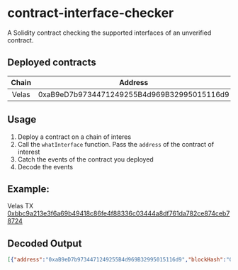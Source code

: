 # contract-interface-checker
A Solidity contract checking the supported interfaces of an unverified contract.

## Deployed contracts

|Chain|Address|
|:-:|:-:|
|Velas|0xaB9eD7b9734471249255B4d969B32995015116d9|

## Usage

1. Deploy a contract on a chain of interes
2. Call the `whatInterface` function. Pass the `address` of the contract of interest
3. Catch the events of the contract you deployed
4. Decode the events

## Example:

Velas TX [0xbbc9a213e3f6a69b49418c86fe4f88336c03444a8df761da782ce874ceb78724](https://evmexplorer.velas.com/tx/0xbbc9a213e3f6a69b49418c86fe4f88336c03444a8df761da782ce874ceb78724)

## Decoded Output

```json
[{"address":"0xaB9eD7b9734471249255B4d969B32995015116d9","blockHash":"0xdfb329b64dac29cdc021534ac4877920f20abfa52b00b2499705a99d41d9fa72","blockNumber":61988851,"data":"0x00000000000000000000000020ab7a2678b6911b71b2d464661ebd2540f39da6d9b67a2600000000000000000000000000000000000000000000000000000000000000000000000000000000000000000000000000000000000000000000006000000000000000000000000000000000000000000000000000000000000000074552433131353500000000000000000000000000000000000000000000000000","logIndex":0,"removed":false,"topics":["0x1ee05c1358ca3e73c866ffe1043b2174ee2ba5e62a2a658e5539f2a8a3a25ec7"],"transactionHash":"0xbbc9a213e3f6a69b49418c86fe4f88336c03444a8df761da782ce874ceb78724","transactionIndex":1,"id":"log_e4a23d59"},{"address":"0xaB9eD7b9734471249255B4d969B32995015116d9","blockHash":"0xdfb329b64dac29cdc021534ac4877920f20abfa52b00b2499705a99d41d9fa72","blockNumber":61988851,"data":"0x00000000000000000000000020ab7a2678b6911b71b2d464661ebd2540f39da60e89341c0000000000000000000000000000000000000000000000000000000000000000000000000000000000000000000000000000000000000000000000600000000000000000000000000000000000000000000000000000000000000012455243313135354d657461646174615552490000000000000000000000000000","logIndex":1,"removed":false,"topics":["0x1ee05c1358ca3e73c866ffe1043b2174ee2ba5e62a2a658e5539f2a8a3a25ec7"],"transactionHash":"0xbbc9a213e3f6a69b49418c86fe4f88336c03444a8df761da782ce874ceb78724","transactionIndex":1,"id":"log_6d91892e"},{"address":"0xaB9eD7b9734471249255B4d969B32995015116d9","blockHash":"0xdfb329b64dac29cdc021534ac4877920f20abfa52b00b2499705a99d41d9fa72","blockNumber":61988851,"data":"0x00000000000000000000000020ab7a2678b6911b71b2d464661ebd2540f39da601ffc9a700000000000000000000000000000000000000000000000000000000000000000000000000000000000000000000000000000000000000000000006000000000000000000000000000000000000000000000000000000000000000064552433136350000000000000000000000000000000000000000000000000000","logIndex":2,"removed":false,"topics":["0x1ee05c1358ca3e73c866ffe1043b2174ee2ba5e62a2a658e5539f2a8a3a25ec7"],"transactionHash":"0xbbc9a213e3f6a69b49418c86fe4f88336c03444a8df761da782ce874ceb78724","transactionIndex":1,"id":"log_b6712310"}]
```
